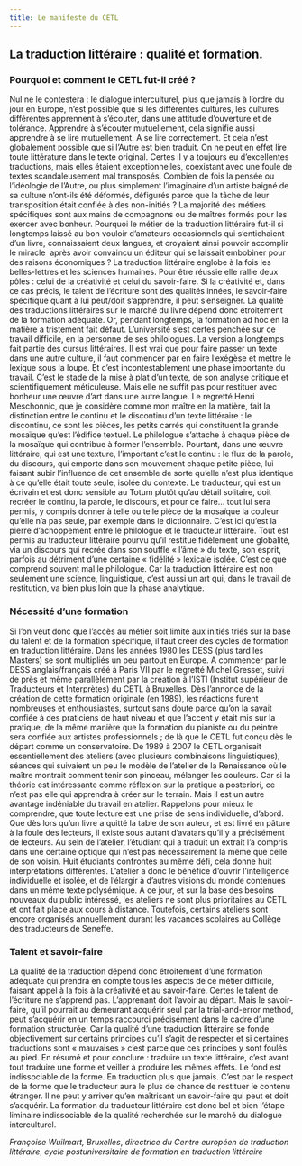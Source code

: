 ```yaml
---
title: Le manifeste du CETL
---
```


## La traduction littéraire&nbsp;: qualité et formation.

### Pourquoi et comment le CETL fut-il créé ?

Nul ne le contestera&nbsp;: le dialogue interculturel, plus que jamais à l’ordre du jour en Europe, n’est possible que si les différentes cultures, les cultures différentes apprennent à s’écouter, dans une attitude d’ouverture et de tolérance. Apprendre à s’écouter mutuellement, cela signifie aussi apprendre à se lire mutuellement. A se lire correctement. Et cela n’est globalement possible que si l’Autre est bien traduit. On ne peut en effet lire toute littérature dans le texte original.
Certes il y a toujours eu d’excellentes traductions, mais elles étaient exceptionnelles, coexistant avec une foule de textes scandaleusement mal transposés. Combien de fois la pensée ou l’idéologie de l’Autre, ou plus simplement l’imaginaire d’un artiste baigné de sa culture n’ont-ils été déformés, défigurés parce que la tâche de leur transposition était confiée à des non-initiés ? La majorité des métiers spécifiques sont aux mains de compagnons ou de maîtres formés pour les exercer avec bonheur. Pourquoi le métier de la traduction littéraire fut-il si longtemps laissé au bon vouloir d’amateurs occasionnels qui s’entichaient d’un livre, connaissaient deux langues, et croyaient ainsi pouvoir accomplir le miracle  après avoir convaincu un éditeur qui se laissait embobiner pour des raisons économiques ?
La traduction littéraire englobe à la fois les belles-lettres et les sciences humaines. Pour être réussie elle rallie deux pôles&nbsp;: celui de la créativité et celui du savoir-faire. Si la créativité et, dans ce cas précis, le talent de l’écriture sont des qualités innées, le savoir-faire spécifique quant à lui peut/doit s’apprendre, il peut s’enseigner. La qualité des traductions littéraires sur le marché du livre dépend donc étroitement de la formation adéquate. Or, pendant longtemps, la formation ad hoc en la matière a tristement fait défaut. L’université s’est certes penchée sur ce travail difficile, en la personne de ses philologues. La version a longtemps fait partie des cursus littéraires. Il est vrai que pour faire passer un texte dans une autre culture, il faut commencer par en faire l’exégèse et mettre le lexique sous la loupe. Et c’est incontestablement une phase importante du travail. C’est le stade de la mise à plat d’un texte, de son analyse critique et scientifiquement méticuleuse. Mais elle ne suffit pas pour restituer avec bonheur une œuvre d’art dans une autre langue. Le regretté Henri Meschonnic, que je considère comme mon maître en la matière, fait la distinction entre le continu et le discontinu d’un texte littéraire&nbsp;: le discontinu, ce sont les pièces, les petits carrés qui constituent la grande mosaïque qu’est l’édifice textuel. Le philologue s’attache à chaque pièce de la mosaïque qui contribue à former l’ensemble. Pourtant, dans une œuvre littéraire, qui est une texture, l’important c’est le continu&nbsp;: le flux de la parole, du discours, qui emporte dans son mouvement chaque petite pièce, lui faisant subir l’influence de cet ensemble de sorte qu’elle n’est plus identique à ce qu’elle était toute seule, isolée du contexte. Le traducteur, qui est un écrivain et est donc sensible au Totum plutôt qu’au détail solitaire, doit recréer le continu, la parole, le discours, et pour ce faire… tout lui sera permis, y compris donner à telle ou telle pièce de la mosaïque la couleur qu’elle n’a pas seule, par exemple dans le dictionnaire.
C’est ici qu’est la pierre d’achoppement entre le philologue et le traducteur littéraire. Tout est permis au traducteur littéraire pourvu qu’il restitue fidèlement une globalité, via un discours qui recrée dans son souffle «&nbsp;l’âme&nbsp;» du texte, son esprit, parfois au détriment d’une certaine «&nbsp;fidélité&nbsp;» lexicale isolée. C’est ce que comprend souvent mal le philologue. Car la traduction littéraire est non seulement une science, linguistique, c’est aussi un art qui, dans le travail de restitution, va bien plus loin que la phase analytique.

### Nécessité d’une formation

Si l’on veut donc que l’accès au métier soit limité aux initiés triés sur la base du talent et de la formation spécifique, il faut créer des cycles de formation en traduction littéraire. Dans les années 1980 les DESS (plus tard les Masters) se sont multipliés un peu partout en Europe. A commencer par le DESS anglais/français créé à Paris VII par le regretté Michel Gresset, suivi de près et même parallèlement par la création à l’ISTI (Institut supérieur de Traducteurs et Interprètes) du CETL à Bruxelles. Dès l’annonce de la création de cette formation originale (en 1989), les réactions furent nombreuses et enthousiastes, surtout sans doute parce qu’on la savait confiée à des praticiens de haut niveau et que l’accent y était mis sur la pratique, de la même manière que la formation du pianiste ou du peintre sera confiée aux artistes professionnels ; de là que le CETL fut conçu dès le départ comme un conservatoire. De 1989 à 2007 le CETL organisait essentiellement des ateliers (avec plusieurs combinaisons linguistiques), séances qui suivaient un peu le modèle de l’atelier de la Renaissance où le maître montrait comment tenir son pinceau, mélanger les couleurs. Car si la théorie est intéressante comme réflexion sur la pratique a posteriori, ce n’est pas elle qui apprendra à créer sur le terrain.
Mais il est un autre avantage indéniable du travail en atelier. Rappelons pour mieux le comprendre, que toute lecture est une prise de sens individuelle, d’abord. Que dès lors qu’un livre a quitté la table de son auteur, et est livré en pâture à la foule des lecteurs, il existe sous autant d’avatars qu’il y a précisément de lecteurs. Au sein de l’atelier, l’étudiant qui a traduit un extrait l’a compris dans une certaine optique qui n’est pas nécessairement la même que celle de son voisin. Huit étudiants confrontés au même défi, cela donne huit interprétations différentes. L’atelier a donc le bénéfice d’ouvrir l’intelligence individuelle et isolée, et de l’élargir à d’autres visions du monde contenues dans un même texte polysémique.
A ce jour, et sur la base des besoins nouveaux du public intéressé, les ateliers ne sont plus prioritaires au CETL et ont fait place aux cours à distance. Toutefois, certains ateliers sont encore organisés annuellement durant les vacances scolaires au Collège des traducteurs de Seneffe.

### Talent et savoir-faire

La qualité de la traduction dépend donc étroitement d’une formation adéquate qui prendra en compte tous les aspects de ce métier difficile, faisant appel à la fois à la créativité et au savoir-faire. Certes le talent de l’écriture ne s’apprend pas. L’apprenant doit l’avoir au départ. Mais le savoir-faire, qu’il pourrait au demeurant acquérir seul par la trial-and-error method, peut s’acquérir en un temps raccourci précisément dans le cadre d’une formation structurée. Car la qualité d’une traduction littéraire se fonde objectivement sur certains principes qu’il s’agit de respecter et si certaines traductions sont «&nbsp;mauvaises&nbsp;» c’est parce que ces principes y sont foulés au pied.
En résumé et pour conclure&nbsp;: traduire un texte littéraire, c’est avant tout traduire une forme et veiller à produire les mêmes effets. Le fond est indissociable de la forme. En traduction plus que jamais. C’est par le respect de la forme que le traducteur aura le plus de chance de restituer le contenu étranger. Il ne peut y arriver qu’en maîtrisant un savoir-faire qui peut et doit s’acquérir. La formation du traducteur littéraire est donc bel et bien l’étape liminaire indissociable de la qualité recherchée sur le marché du dialogue interculturel.

_Françoise Wuilmart, Bruxelles_, _directrice du Centre européen de traduction littéraire_, _cycle postuniversitaire de formation en traduction littéraire_
